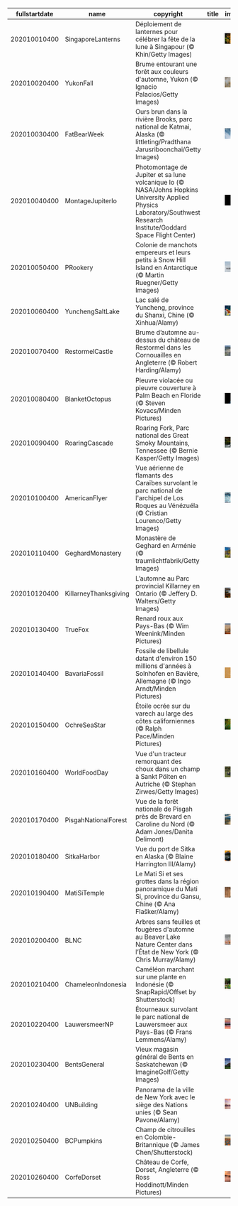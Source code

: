 |fullstartdate|name|copyright|title|image|
|--|--|--|--|--|
202010010400|SingaporeLanterns|Déploiement de lanternes pour célébrer la fête de la lune à Singapour (© Khin/Getty Images)||![](/fr-CA/2020/10/202010010400SingaporeLanterns.jpg)|
202010020400|YukonFall|Brume entourant une forêt aux couleurs d'automne, Yukon (© Ignacio Palacios/Getty Images)||![](/fr-CA/2020/10/202010020400YukonFall.jpg)|
202010030400|FatBearWeek|Ours brun dans la rivière Brooks, parc national de Katmai, Alaska (© littleting/Pradthana Jarusriboonchai/Getty Images)||![](/fr-CA/2020/10/202010030400FatBearWeek.jpg)|
202010040400|MontageJupiterIo|Photomontage de Jupiter et sa lune volcanique Io (© NASA/Johns Hopkins University Applied Physics Laboratory/Southwest Research Institute/Goddard Space Flight Center)||![](/fr-CA/2020/10/202010040400MontageJupiterIo.jpg)|
202010050400|PRookery|Colonie de manchots empereurs et leurs petits à Snow Hill Island en Antarctique (© Martin Ruegner/Getty Images)||![](/fr-CA/2020/10/202010050400PRookery.jpg)|
202010060400|YunchengSaltLake|Lac salé de Yuncheng, province du Shanxi, Chine (© Xinhua/Alamy)||![](/fr-CA/2020/10/202010060400YunchengSaltLake.jpg)|
202010070400|RestormelCastle|Brume d’automne au-dessus du château de Restormel dans les Cornouailles en Angleterre (© Robert Harding/Alamy)||![](/fr-CA/2020/10/202010070400RestormelCastle.jpg)|
202010080400|BlanketOctopus|Pieuvre violacée ou pieuvre couverture à Palm Beach en Floride (© Steven Kovacs/Minden Pictures)||![](/fr-CA/2020/10/202010080400BlanketOctopus.jpg)|
202010090400|RoaringCascade|Roaring Fork, Parc national des Great Smoky Mountains, Tennessee (© Bernie Kasper/Getty Images)||![](/fr-CA/2020/10/202010090400RoaringCascade.jpg)|
202010100400|AmericanFlyer|Vue aérienne de flamants des Caraïbes survolant le parc national de l'archipel de Los Roques au Vénézuéla (© Cristian Lourenco/Getty Images)||![](/fr-CA/2020/10/202010100400AmericanFlyer.jpg)|
202010110400|GeghardMonastery|Monastère de Geghard en Arménie (© traumlichtfabrik/Getty Images)||![](/fr-CA/2020/10/202010110400GeghardMonastery.jpg)|
202010120400|KillarneyThanksgiving|L’automne au Parc provincial Killarney en Ontario (© Jeffery D. Walters/Getty Images)||![](/fr-CA/2020/10/202010120400KillarneyThanksgiving.jpg)|
202010130400|TrueFox|Renard roux aux Pays-Bas (© Wim Weenink/Minden Pictures)||![](/fr-CA/2020/10/202010130400TrueFox.jpg)|
202010140400|BavariaFossil|Fossile de libellule datant d'environ 150 millions d'années à Solnhofen en Bavière, Allemagne (© Ingo Arndt/Minden Pictures)||![](/fr-CA/2020/10/202010140400BavariaFossil.jpg)|
202010150400|OchreSeaStar|Étoile ocrée sur du varech au large des côtes californiennes (© Ralph Pace/Minden Pictures)||![](/fr-CA/2020/10/202010150400OchreSeaStar.jpg)|
202010160400|WorldFoodDay|Vue d'un tracteur remorquant des choux dans un champ à Sankt Pölten en Autriche (© Stephan Zirwes/Getty Images)||![](/fr-CA/2020/10/202010160400WorldFoodDay.jpg)|
202010170400|PisgahNationalForest|Vue de la forêt nationale de Pisgah près de Brevard en Caroline du Nord (© Adam Jones/Danita Delimont)||![](/fr-CA/2020/10/202010170400PisgahNationalForest.jpg)|
202010180400|SitkaHarbor|Vue du port de Sitka en Alaska (© Blaine Harrington III/Alamy)||![](/fr-CA/2020/10/202010180400SitkaHarbor.jpg)|
202010190400|MatiSiTemple|Le Mati Si et ses grottes dans la région panoramique du Mati Si, province du Gansu, Chine (© Ana Flašker/Alamy)||![](/fr-CA/2020/10/202010190400MatiSiTemple.jpg)|
202010200400|BLNC|Arbres sans feuilles et fougères d'automne au Beaver Lake Nature Center dans l’État de New York (© Chris Murray/Alamy)||![](/fr-CA/2020/10/202010200400BLNC.jpg)|
202010210400|ChameleonIndonesia|Caméléon marchant sur une plante en Indonésie (© SnapRapid/Offset by Shutterstock)||![](/fr-CA/2020/10/202010210400ChameleonIndonesia.jpg)|
202010220400|LauwersmeerNP|Étourneaux survolant le parc national de Lauwersmeer aux Pays-Bas (© Frans Lemmens/Alamy)||![](/fr-CA/2020/10/202010220400LauwersmeerNP.jpg)|
202010230400|BentsGeneral|Vieux magasin général de Bents en Saskatchewan (© ImagineGolf/Getty Images)||![](/fr-CA/2020/10/202010230400BentsGeneral.jpg)|
202010240400|UNBuilding|Panorama de la ville de New York avec le siège des Nations unies (© Sean Pavone/Alamy)||![](/fr-CA/2020/10/202010240400UNBuilding.jpg)|
202010250400|BCPumpkins|Champ de citrouilles en Colombie-Britannique (© James Chen/Shutterstock)||![](/fr-CA/2020/10/202010250400BCPumpkins.jpg)|
202010260400|CorfeDorset|Château de Corfe, Dorset, Angleterre (© Ross Hoddinott/Minden Pictures)||![](/fr-CA/2020/10/202010260400CorfeDorset.jpg)|

